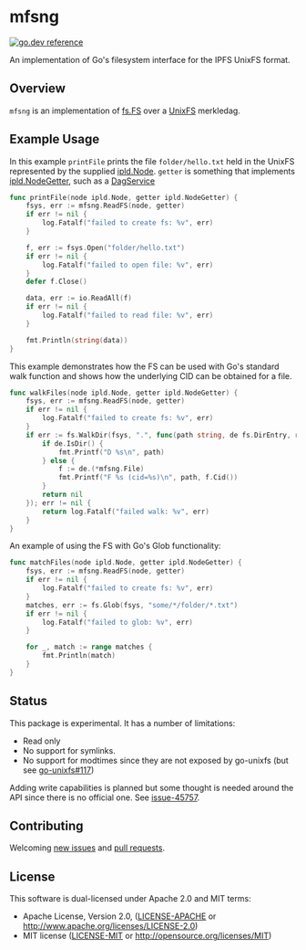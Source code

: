 # mfsng
[![go.dev reference](https://img.shields.io/badge/go.dev-reference-007d9c?logo=go&logoColor=white&style=flat-square)](https://pkg.go.dev/github.com/iand/mfsng)

An implementation of Go's filesystem interface for the IPFS UnixFS format.

## Overview

`mfsng` is an implementation of [fs.FS](https://pkg.go.dev/io/fs#FS) over a [UnixFS](https://github.com/ipfs/specs/blob/master/UNIXFS.md) merkledag.


## Example Usage

In this example `printFile` prints the file `folder/hello.txt` held in the UnixFS represented by the supplied [ipld.Node](https://pkg.go.dev/github.com/ipld/go-ipld-prime#Node).
`getter` is something that implements [ipld.NodeGetter](https://pkg.go.dev/github.com/ipfs/go-ipld-format#NodeGetter), such as a [DagService](https://pkg.go.dev/github.com/ipfs/go-merkledag#NewDAGService)

```Go
func printFile(node ipld.Node, getter ipld.NodeGetter) {
	fsys, err := mfsng.ReadFS(node, getter)
	if err != nil {
		log.Fatalf("failed to create fs: %v", err)
	}

	f, err := fsys.Open("folder/hello.txt")
	if err != nil {
		log.Fatalf("failed to open file: %v", err)
	}
	defer f.Close()

	data, err := io.ReadAll(f)
	if err != nil {
		log.Fatalf("failed to read file: %v", err)
	}

	fmt.Println(string(data))
}
```

This example demonstrates how the FS can be used with Go's standard walk function and shows how the underlying CID can
be obtained for a file.

```Go
func walkFiles(node ipld.Node, getter ipld.NodeGetter) {
	fsys, err := mfsng.ReadFS(node, getter)
	if err != nil {
		log.Fatalf("failed to create fs: %v", err)
	}
	if err := fs.WalkDir(fsys, ".", func(path string, de fs.DirEntry, rerr error) error {
		if de.IsDir() {
			fmt.Printf("D %s\n", path)
		} else {
			f := de.(*mfsng.File)
			fmt.Printf("F %s (cid=%s)\n", path, f.Cid())
		}
		return nil
	}); err != nil {
		return log.Fatalf("failed walk: %v", err)
	}
}
```

An example of using the FS with Go's Glob functionality:
```Go
func matchFiles(node ipld.Node, getter ipld.NodeGetter) {
	fsys, err := mfsng.ReadFS(node, getter)
	if err != nil {
		log.Fatalf("failed to create fs: %v", err)
	}
	matches, err := fs.Glob(fsys, "some/*/folder/*.txt")
	if err != nil {
		log.Fatalf("failed to glob: %v", err)
	}

	for _, match := range matches {
		fmt.Println(match)
	}
}
```

## Status

This package is experimental. It has a number of limitations:

 - Read only
 - No support for symlinks.
 - No support for modtimes since they are not exposed by go-unixfs (but see [go-unixfs#117](https://github.com/ipfs/go-unixfs/pull/117))

Adding write capabilities is planned but some thought is needed around the API since there is no official one. See [issue-45757](https://github.com/golang/go/issues/45757).

## Contributing

Welcoming [new issues](https://github.com/iand/mfsng/issues/new) and [pull requests](https://github.com/iand/mfsng/pulls).

## License

This software is dual-licensed under Apache 2.0 and MIT terms:

- Apache License, Version 2.0, ([LICENSE-APACHE](https://github.com/filecoin-project/sentinel-visor/blob/master/LICENSE-APACHE) or http://www.apache.org/licenses/LICENSE-2.0)
- MIT license ([LICENSE-MIT](https://github.com/filecoin-project/sentinel-visor/blob/master/LICENSE-MIT) or http://opensource.org/licenses/MIT)

